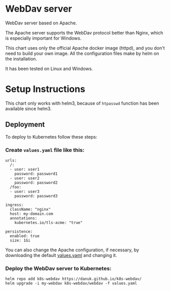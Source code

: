 # WebDav server
WebDav server based on Apache.

The Apache server supports the WebDav protocol better than Nginx, which is especially important for Windows.

This chart uses only the official Apache docker image (httpd), and you don't need to build your own image.
All the configuration files make by helm on the installation.

It has been tested on Linux and Windows.

# Setup Instructions

This chart only works with helm3, because of `htpasswd` function has been available since helm3.

## Deployment
To deploy to Kubernetes follow these steps:

### Create `values.yaml` file like this:
```
urls:
  /:
  - user: user1
    password: password1
  - user: user2
    password: password2
  /foo:
  - user: user3
    password: password3

ingress:
  className: "nginx"
  host: my-domain.com
  annotations:
    kubernetes.io/tls-acme: "true"

persistence:
  enabled: true
  size: 1Gi
```

You can also change the Apache configuration, if necessary, by downloading the default
[values.yaml](https://raw.githubusercontent.com/danuk/k8s-webdav/master/k8s-webdav/values.yaml)
and changing it.

### Deploy the WebDav server to Kubernetes:
```
helm repo add k8s-webdav https://danuk.github.io/k8s-webdav/
helm upgrade -i my-webdav k8s-webdav/webdav -f values.yaml
```


